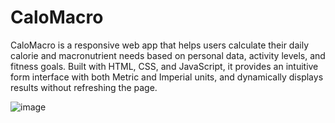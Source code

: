 # CaloMacro
CaloMacro is a responsive web app that helps users calculate their daily calorie and macronutrient needs based on personal data, activity levels, and fitness goals. Built with HTML, CSS, and JavaScript, it provides an intuitive form interface with both Metric and Imperial units, and dynamically displays results without refreshing the page.

![image](https://github.com/user-attachments/assets/2fdd46c8-1efc-45fa-bc89-916ee077f47a)
